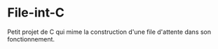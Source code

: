 # File-int-C
Petit projet de C qui mime la construction d'une file d'attente dans son fonctionnement.
